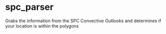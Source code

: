 spc_parser
==========

Grabs the information from the SPC Convective Outlooks and determines if your location is within the polygons
